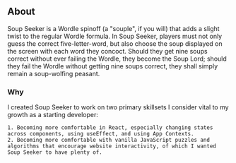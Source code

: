## About

Soup Seeker is a Wordle spinoff (a "souple", if you will) that adds a slight twist to the regular Wordle formula. In Soup Seeker, players must not only guess the correct five-letter-word, but also choose the soup displayed on the screen with each word they concoct. Should they get nine soups correct without ever failing the Wordle, they become the Soup Lord; should they fail the Wordle without getting nine soups correct, they shall simply remain a soup-wolfing peasant.

### Why

I created Soup Seeker to work on two primary skillsets I consider vital to my growth as a starting developer:

    1. Becoming more comfortable in React, especially changing states across components, using useEffect, and using App Contexts.
    2. Becoming more comfortable with vanilla JavaScript puzzles and algorithms that encourage website interactivity, of which I wanted Soup Seeker to have plenty of.
